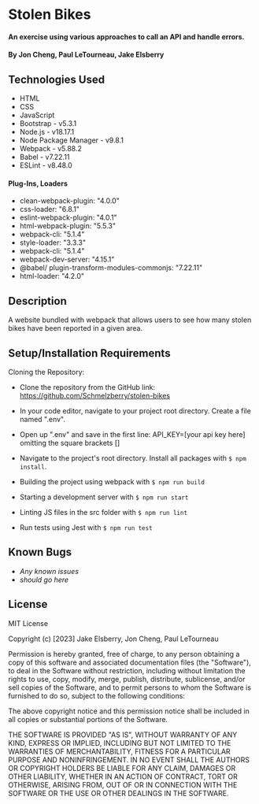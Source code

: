 # Stolen Bikes

#### An exercise using various approaches to call an API and handle errors.

#### By Jon Cheng, Paul LeTourneau, Jake Elsberry

## Technologies Used

- HTML
- CSS
- JavaScript
- Bootstrap - v5.3.1
- Node.js - v18.17.1
- Node Package Manager - v9.8.1
- Webpack - v5.88.2
- Babel - v7.22.11
- ESLint - v8.48.0

#### Plug-Ins, Loaders

- clean-webpack-plugin: "4.0.0"
- css-loader: "6.8.1"
- eslint-webpack-plugin: "4.0.1"
- html-webpack-plugin: "5.5.3"
- webpack-cli: "5.1.4"
- style-loader: "3.3.3"
- webpack-cli: "5.1.4"
- webpack-dev-server: "4.15.1"
- @babel/ plugin-transform-modules-commonjs: "7.22.11"
- html-loader: "4.2.0"

## Description

A website bundled with webpack that allows users to see how many stolen bikes have been reported in a given area.

## Setup/Installation Requirements

Cloning the Repository:

- Clone the repository from the GitHub link: https://github.com/Schmelzberry/stolen-bikes
- In your code editor, navigate to your project root directory. Create a file named ".env".
- Open up ".env" and save in the first line: API_KEY=[your api key here] omitting the square brackets []

- Navigate to the project's root directory. Install all packages with `$ npm install`.
- Building the project using webpack with `$ npm run build`
- Starting a development server with `$ npm run start`
- Linting JS files in the src folder with `$ npm run lint`
- Run tests using Jest with `$ npm run test`

## Known Bugs

- _Any known issues_
- _should go here_

## License

MIT License

Copyright (c) [2023] Jake Elsberry, Jon Cheng, Paul LeTourneau

Permission is hereby granted, free of charge, to any person obtaining a copy of this software and associated documentation files (the "Software"), to deal in the Software without restriction, including without limitation the rights to use, copy, modify, merge, publish, distribute, sublicense, and/or sell copies of the Software, and to permit persons to whom the Software is furnished to do so, subject to the following conditions:

The above copyright notice and this permission notice shall be included in all copies or substantial portions of the Software.

THE SOFTWARE IS PROVIDED "AS IS", WITHOUT WARRANTY OF ANY KIND, EXPRESS OR IMPLIED, INCLUDING BUT NOT LIMITED TO THE WARRANTIES OF MERCHANTABILITY, FITNESS FOR A PARTICULAR PURPOSE AND NONINFRINGEMENT. IN NO EVENT SHALL THE AUTHORS OR COPYRIGHT HOLDERS BE LIABLE FOR ANY CLAIM, DAMAGES OR OTHER LIABILITY, WHETHER IN AN ACTION OF CONTRACT, TORT OR OTHERWISE, ARISING FROM, OUT OF OR IN CONNECTION WITH THE SOFTWARE OR THE USE OR OTHER DEALINGS IN THE SOFTWARE.
